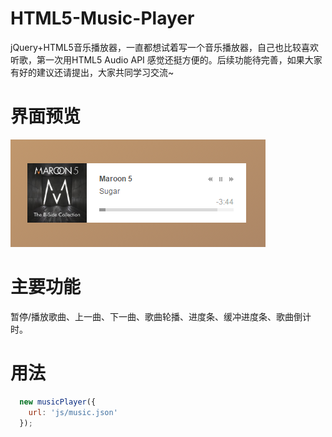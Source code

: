 # HTML5-Music-Player
jQuery+HTML5音乐播放器，一直都想试着写一个音乐播放器，自己也比较喜欢听歌，第一次用HTML5 Audio API 感觉还挺方便的。后续功能待完善，如果大家有好的建议还请提出，大家共同学习交流~

# 界面预览
![界面截图](https://raw.githubusercontent.com/yuuk/HTML5-Music-Player/master/musicPlayer/images/QQ截图20161220115525.png)

# 主要功能
暂停/播放歌曲、上一曲、下一曲、歌曲轮播、进度条、缓冲进度条、歌曲倒计时。

# 用法
```javascript
  new musicPlayer({
    url: 'js/music.json'
  });
```
